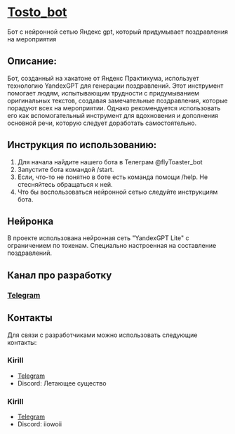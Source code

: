 # [Tosto_bot](https://t.me/flyToaster_bot)
Бот с нейронной сетью Яндекс gpt, который придумывает поздравления на мероприятия

## Описание:

Бот, созданный на хакатоне от Яндекс Практикума, использует технологию YandexGPT для генерации поздравлений. 
Этот инструмент помогает людям, испытывающим трудности с придумыванием оригинальных текстов, 
создавая замечательные поздравления, которые порадуют всех на мероприятии. 
Однако рекомендуется использовать его как вспомогательный инструмент для вдохновения и дополнения основной речи,
которую следует доработать самостоятельно.

## Инструкция по использованию:

1. Для начала найдите нашего бота в Телеграм @flyToaster_bot
2. Запустите бота командой /start.
3. Если, что-то не понятно в боте есть команда помощи /help.
   Не стесняйтесь обращаться к ней.
4. Что бы воспользоваться нейронной сетью следуйте инструкциям бота.

## Нейронка

В проекте использована нейронная сеть "YandexGPT Lite" с ограничением по токенам. 
Специально настроенная на составление поздравлений.

## Канал про разработку

### [Telegram](https://t.me/flyToaster)


## Контакты

Для связи с разработчиками можно использовать следующие контакты:

### Kirill
- [Telegram](https://t.me/flying_creature)
- Discord: Летающее существо

### Kirill
- [Telegram](https://t.me/stifild)
- Discord: iiowoii
